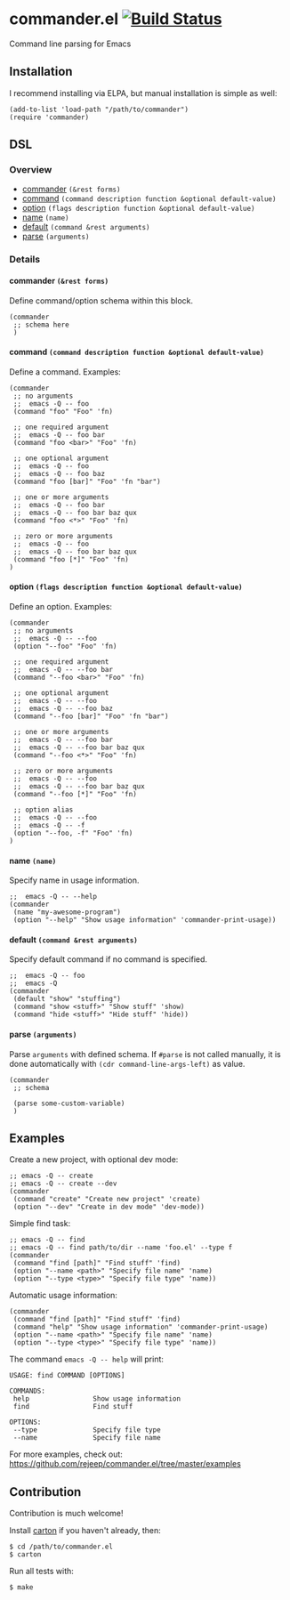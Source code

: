 # commander.el [![Build Status](https://api.travis-ci.org/rejeep/commander.el.png?branch=master)](http://travis-ci.org/rejeep/commander.el)

Command line parsing for Emacs

## Installation

I recommend installing via ELPA, but manual installation is simple as well:

    (add-to-list 'load-path "/path/to/commander")
    (require 'commander)

## DSL

### Overview

* [commander](https://github.com/rejeep/commander.el#commander-rest-forms) `(&rest forms)`
* [command](https://github.com/rejeep/commander.el#command-command-description-function-optional-default-value) `(command description function &optional default-value)`
* [option](https://github.com/rejeep/commander.el#option-flags-description-function-optional-default-value) `(flags description function &optional default-value)`
* [name](https://github.com/rejeep/commander.el#name-name) `(name)`
* [default](https://github.com/rejeep/commander.el#default-command-rest-arguments) `(command &rest arguments)`
* [parse](https://github.com/rejeep/commander.el#parse-arguments) `(arguments)`

### Details

#### commander `(&rest forms)`

Define command/option schema within this block.

    (commander
     ;; schema here
     )

#### command `(command description function &optional default-value)`

Define a command. Examples:

    (commander
     ;; no arguments
     ;;  emacs -Q -- foo
     (command "foo" "Foo" 'fn)

     ;; one required argument
     ;;  emacs -Q -- foo bar
     (command "foo <bar>" "Foo" 'fn)

     ;; one optional argument
     ;;  emacs -Q -- foo
     ;;  emacs -Q -- foo baz
     (command "foo [bar]" "Foo" 'fn "bar")

     ;; one or more arguments
     ;;  emacs -Q -- foo bar
     ;;  emacs -Q -- foo bar baz qux
     (command "foo <*>" "Foo" 'fn)

     ;; zero or more arguments
     ;;  emacs -Q -- foo
     ;;  emacs -Q -- foo bar baz qux
     (command "foo [*]" "Foo" 'fn)
    )

#### option `(flags description function &optional default-value)`

Define an option. Examples:

    (commander
     ;; no arguments
     ;;  emacs -Q -- --foo
     (option "--foo" "Foo" 'fn)

     ;; one required argument
     ;;  emacs -Q -- --foo bar
     (command "--foo <bar>" "Foo" 'fn)

     ;; one optional argument
     ;;  emacs -Q -- --foo
     ;;  emacs -Q -- --foo baz
     (command "--foo [bar]" "Foo" 'fn "bar")

     ;; one or more arguments
     ;;  emacs -Q -- --foo bar
     ;;  emacs -Q -- --foo bar baz qux
     (command "--foo <*>" "Foo" 'fn)

     ;; zero or more arguments
     ;;  emacs -Q -- --foo
     ;;  emacs -Q -- --foo bar baz qux
     (command "--foo [*]" "Foo" 'fn)

     ;; option alias
     ;;  emacs -Q -- --foo
     ;;  emacs -Q -- -f
     (option "--foo, -f" "Foo" 'fn)
    )

#### name `(name)`

Specify name in usage information.

    ;;  emacs -Q -- --help
    (commander
     (name "my-awesome-program")
     (option "--help" "Show usage information" 'commander-print-usage))

#### default `(command &rest arguments)`

Specify default command if no command is specified.

    ;;  emacs -Q -- foo
    ;;  emacs -Q
    (commander
     (default "show" "stuffing")
     (command "show <stuff>" "Show stuff" 'show)
     (command "hide <stuff>" "Hide stuff" 'hide))

#### parse `(arguments)`

Parse `arguments` with defined schema. If `#parse` is not called
manually, it is done automatically with `(cdr
command-line-args-left)` as value.

    (commander
     ;; schema

     (parse some-custom-variable)
     )

## Examples

Create a new project, with optional dev mode:

    ;; emacs -Q -- create
    ;; emacs -Q -- create --dev
    (commander
     (command "create" "Create new project" 'create)
     (option "--dev" "Create in dev mode" 'dev-mode))

Simple find task:

    ;; emacs -Q -- find
    ;; emacs -Q -- find path/to/dir --name 'foo.el' --type f
    (commander
     (command "find [path]" "Find stuff" 'find)
     (option "--name <path>" "Specify file name" 'name)
     (option "--type <type>" "Specify file type" 'name))

Automatic usage information:

    (commander
     (command "find [path]" "Find stuff" 'find)
     (command "help" "Show usage information" 'commander-print-usage)
     (option "--name <path>" "Specify file name" 'name)
     (option "--type <type>" "Specify file type" 'name))

The command `emacs -Q -- help` will print:

    USAGE: find COMMAND [OPTIONS]

    COMMANDS:
     help                Show usage information
     find                Find stuff

    OPTIONS:
     --type              Specify file type
     --name              Specify file name

For more examples, check out: https://github.com/rejeep/commander.el/tree/master/examples

## Contribution

Contribution is much welcome!

Install [carton](https://github.com/rejeep/carton) if you haven't
already, then:

    $ cd /path/to/commander.el
    $ carton

Run all tests with:

    $ make
